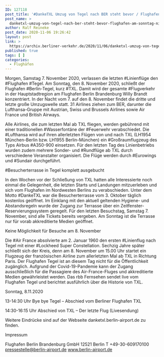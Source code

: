 ```yaml
---
ID: 127118
post_title: '#DankeTXL Umzug von Tegel nach BER steht bevor / Flughafen am Sonntag nicht zugänglich für die Öffentlichkeit, aus Berliner Flughäfen'
post_name: >
  danketxl-umzug-von-tegel-nach-ber-steht-bevor-flughafen-am-sonntag-nicht-zugaenglich-fuer-die-oeffentlichkeit-aus-berliner-flughaefen
author: Ralf Reineke
post_date: 2020-11-06 19:26:42
layout: post
link: >
  https://archiv.berliner-verkehr.de/2020/11/06/danketxl-umzug-von-tegel-nach-ber-steht-bevor-flughafen-am-sonntag-nicht-zugaenglich-fuer-die-oeffentlichkeit-aus-berliner-flughaefen/
published: true
tags: [ ]
categories:
  - Flughäfen
---
```

Morgen, Samstag 7. November 2020, verlassen die letzten #Linienflüge den #Flughafen #Tegel. Am Sonntag, den 8. November 2020, schließt der Flughafen #Berlin-Tegel, kurz #TXL. Damit wird der gesamte #Flugverkehr in der Hauptstadtregion am Flughafen Berlin Brandenburg Willy Brandt konzentriert. In der Nacht vom 7. auf den 8. November findet die dritte und letzte große Umzugswelle statt. 31 Airlines ziehen zum BER, darunter die Lufthansa-Gruppe mit Austrian, Swiss und Brussels Airlines sowie Air France und British Airways.

Alle Airlines, die zum letzten Mal ab TXL fliegen, werden gebührend mit einer traditionellen #Wasserfontäne der #Feuerwehr verabschiedet. Die #Lufthansa wird auf ihren allerletzten Flügen von und nach TXL (LH1954 München-Berlin bzw. LH1955 Berlin-München) ein #Großraumflugzeug des Typs Airbus #A350-900 einsetzen. Für den letzten Tag des Linienbetriebs wurden zudem mehrere Sonder- und #Rundflüge ab TXL durch verschiedene Veranstalter organisiert. Die Flüge werden durch #Eurowings und #Sundair durchgeführt.

#Besucherterrasse in Tegel komplett ausgebucht

In den Wochen vor der Schließung von TXL hatten alle Interessierte noch einmal die Gelegenheit, die letzten Starts und Landungen mitzuerleben und sich vom Flughafen im Nordwesten Berlins zu verabschieden. Unter dem Motto #DankeTXL war die Besucherterrasse vom 3. Oktober täglich kostenlos geöffnet. Im Einklang mit den aktuell geltenden Hygiene- und Abstandsregeln wurde der Zugang zur Terrasse über ein Zeitfenster-Reservierungssystem geregelt. Für den letzten Besuchstag, Samstag 7. November, sind alle Tickets bereits vergeben. Am Sonntag ist die Terrasse nur für vorab akkreditierte Medien geöffnet.

Keine Möglichkeit für Besuche am 8. November

Die #Air France absolvierte am 2. Januar 1960 den ersten #Linienflug nach Tegel mit einer #Lockheed Super Constellation. Sechzig Jahre später schließt sich der Kreis, denn am 8. November um 15.00 Uhr startet ein Flugzeug der französischen Airline zum allerletzten Mal ab TXL in Richtung Paris. Der Flughafen Tegel ist an diesem Tag nicht für die Öffentlichkeit zugänglich. Aufgrund der Covid-19-Pandemie kann der Zugang ausschließlich für die Passagiere des Air-France-Fluges und akkreditierte Medien gewährleistet werden. Das rbb Fernsehen sendet live vom Flughafen Tegel und berichtet ausführlich über die Historie von TXL.

Sonntag, 8.11.2020

13-14:30 Uhr Bye bye Tegel – Abschied vom Berliner Flughafen TXL

14:30-16:15 Uhr Abschied von TXL – Der letzte Flug (Livesendung)

Weitere Eindrücke sind auf der Webseite danketxl.berlin-airport.de zu finden.

Impressum

Flughafen Berlin Brandenburg GmbH
12521 Berlin
T +49-30-609170100
pressestelle@berlin-airport.de
www.berlin-airport.de
